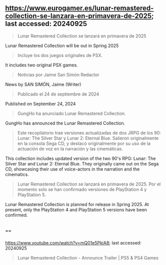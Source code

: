 ## https://www.eurogamer.es/lunar-remastered-collection-se-lanzara-en-primavera-de-2025; last accessed: 20240925

> Lunar Remastered Collection se lanzará en primavera de 2025

Lunar Remastered Collection will be out in Spring 2025

> Incluye los dos juegos originales de PSX.

It includes two original PSX games.

> Noticias por Jaime San Simón Redactor

News by SAN SIMÓN, Jaime (Writer)

> Publicado el 24 de septiembre de 2024

Published on September 24, 2024

> GungHo ha anunciado Lunar Remastered Collection.

GungHo has announced the Lunar Remastered Collection.

> Este recopilatorio trae versiones actualizadas de dos JRPG de los 90: Lunar: The Silver Star y Lunar 2: Eternal Blue. Salieron originalmente en la consola Sega CD, y destacó originalmente por su uso de la actuación de voz en la narración y las cinemáticas.

This collection includes updated version of the two 90's RPG: Lunar: The Silver Star and Lunar 2: Eternal Blue. They originally came out on the Sega CD, showcasing their use of voice-actors in the narration and the cinematics.

> Lunar Remastered Collection se lanzará en primavera de 2025. Por el momento solo se han confirmado versiones de PlayStation 4 y PlayStation 5. 

Lunar Remastered Collection is planned for release in Spring 2025. At present, only the PlayStation 4 and PlayStation 5 versions have been confirmed. 

## --

https://www.youtube.com/watch?v=mQ01e5PkiA8; last accessed: 20240925

> Lunar Remastered Collection - Announce Trailer | PS5 & PS4 Games 